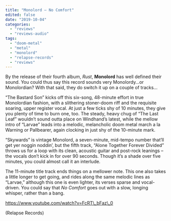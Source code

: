 ```yaml
---
title: "Monolord – No Comfort"
edited: false
date: "2019-10-04"
categories:
  - "reviews"
  - "reviews-audio"
tags:
  - "doom-metal"
  - "metal"
  - "monolord"
  - "relapse-records"
  - "reviews"
---
```


By the release of their fourth album, _Rust_, **Monolord** has well defined their sound. You could thus say this record sounds very Monolordy…or Monolordian? With that said, they do switch it up on a couple of tracks...

“The Bastard Son” kicks off this six-song, 48-minute effort in true Monolordian fashion, with a slithering stoner-doom riff and the requisite soaring, upper register vocal. At just a few ticks shy of 10 minutes, they give you plenty of time to burn one, too. The steady, heavy chug of “The Last Leaf” wouldn’t sound outta place on Windhand’s latest, while the mellow intro of “Larvae” leads into a melodic, melancholic doom metal march a la Warning or Pallbearer, again clocking in just shy of the 10-minute mark.

“Skywards” is vintage Monolord, a seven-minute, mid-tempo number that’ll get yer noggin noddin’, but the fifth track, “Alone Together Forever Divided” throws us for a loop with its clean, acoustic guitar and post-rock leanings – the vocals don’t kick in for over 90 seconds. Though it’s a shade over five minutes, you could almost call it an interlude.

The 11-minute title track ends things on a mellower note. This one also takes a little longer to get going, and rides along the same melodic lines as “Larvae,” although this one is even lighter, its verses sparse and vocal-driven. You could say that _No Comfort_ goes out with a slow, longing whisper, rather than a bang.

https://www.youtube.com/watch?v=FcRT\_bFaz\_0

(Relapse Records)
